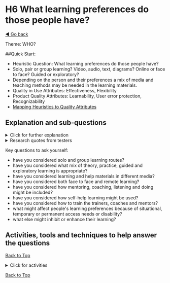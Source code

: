 <a name="TopofPage"></a>
# H6 What learning preferences do those people have?
[◄ Go back](README.md)

Theme: WHO?

##Quick Start:

- Heuristic Question: What learning preferences do those people have?
- Solo, pair or group learning? Video, audio, text, diagrams? Online or face to face? Guided or exploratory?	
- Depending on the person and their preferences a mix of media and teaching methods may be needed in the learning materials.
- Quality in Use Attributes: Effectiveness, Flexibility
- Product Quality Attributes: Learnability, User error protection, Recognizability
- [Mapping Heuristics to Quality Attributes](Qualityattributesv2.md)



## Explanation and sub-questions

<details close><summary>Click for further explanation</summary> 
  
Think about: 
- Providing learning materials as video, audio, text, pictorial/diagrams.
- Providing learning materials for both solo and team learning.
- Providing learning materials for practical and theoretical styles of learning.
- Online versus face to face learning
- Provide “short burst” and extended learning opportunities.


</details>

<details close>
<summary>Research quotes from testers</summary>

Research Point: we found that people expressed a range of preferences for how to learn – for example whether solo or in pairs, prefer media, whether guided or exploratory AND that these did not necessarily match with their general problem-solving or communication preferences. We also found that people had very little time allowed for learning and development.

*``videos and training courses waste my time ... videos are too slow ... skimming text is quicker''*

*``video over text - small bites''*

*``learning materials not always appropriate [lots of self study in the organization, very narrow in how it manages learning preferences] to read or video [is] too limited / too narrow [they] try to choose one size fits all''*

</details>

Key questions to ask yourself:
- have you considered solo and group learning routes?
- have you considered what mix of theory, practice, guided and exploratory learning is appropriate?
- have you considered learning and help materials in different media?
- have you considered both face to face and remote learning?
- have you considered how mentoring, coaching, listening and doing might be included?
- have you considered how self-help learning might be used?
- have you considered how to train the trainers, coaches and mentors?
- what might affect people's learning preferences because of situational, temporary or permanent access needs or disability?
- what else might inhibit or enhance their learning? 

## Activities, tools and techniques to help answer the questions

[Back to Top](#TopofPage)

<details close>
  <summary> Click for activities </summary>


To understand *Who learns how* you need to understand their different learning preferences.  
Some people prefer solo and group/pair learning.  People will need theory, practice, exploring, and guided learning. People may have preferences or needs for different media.
For your personas you could ask a representative group if they prefer team or solo learning, and what mix of exploratory versus guided/theory learning they prefer, or you could provide a range of answers across your personas. 

<details close>
<summary>Mini usage case 1 solo or pair learning?</summary>

In one trial of the heuristics, we asked a group of people who were choosing a tool to enable their team to work together about learning and problem solving preferences. We found a wide range of preferences across solo and group learning, and that these were not the same as problem solving preferences. The graph shows that some of the people in the group preferred to learn solo, even if they preferred team problem solving. Similarly there was a range of responses to whether learning was best done practical/exploratory or guided/reading/theory. Note that this is true for this specific group; it may not be generally true.  


![graph shows preference for learning solo or team drop from 40% preferring solo learning down to none preferring all team learning. Preference of 50% of participants to have mix of learning by doing and through theory. Problem solving preferences are more team based and about the same for exploratory versus guided/theory.][learningpref](learning-pref-graph.jpg)

[learningpref]: learning-pref-graph.jpg

To get the results in the graph above, we asked four questions on a Lickert Scale:

- 	when learning something new	do you prefer learning more solo	or more in a team?
- 	when solving problems	do you prefer problem solving more solo	or more in a team?
- 	when learning something new	learning do you prefer more doing/ practice	or more reading/theory?
- 	when solving problems	do you prefer problem solving more by exploring/doing	or more by following theory/rules?

</details>

<details close>
<summary>Mini usage case 2 self-service or coaching? </summary>

In one case study, in a large organization, with 5000 engineers and 40 automation engineers, a participant discussing this heuristic said that, in their context, it is very hard to know how to deliver appropriate training and appropriate succession planning: *'With the proportion of automation engineers to testers and to developers  'coach the coach' sessions prove most useful.'* In this context, the question *'where do we target hands-on learning?'* is an important one because of the practicalities of scaling training across multiple offices and locations in a large team. *'While self-service training is logistically easier to organize, it may not be optimal for knowledge transfer and confidence: Self Service training is the preferred approach, but is it the best for learning? Not sure. Some people love self-serve learning as they can control the pace, other prefer hands-on impact.'*

</details>

We have a [worked example of using this heuristic in persona development](Technique-Personas-and-Archetypes.md).

We have tabulated the [Quality in Use and Product Quality Attributes](Qualityattributesv2.md) in a priority order based on the input from industry practitioners during our research. Use that data to help you focus on the optimal product attributes to meet the QiU/UX goals for your tool. We've included quotes from practitioners that you can use to help you understand your own goals, stakeholders, and contexts, plus a cross reference between the heuristics and the quality attributes. **These may help wth persona development.**

Other Activities: 
- Use what you have discovered about [communication styles in H04](H04-What-comunication-needs-or-preferences-do-those-people-have.md) to inform both the media and the formats in which you supply learning materials.
- If you have not worked with learning preferences, here is an article which may help you enrich your persona definition with [learning preferences](https://cultivatedmanagement.com/two-learning-styles/).

</details>

[Back to Top](#TopofPage)
